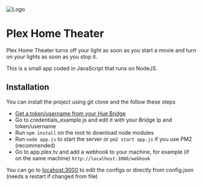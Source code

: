![Logo](https://i.imgur.com/QLRJgEn.png)
# Plex Home Theater


Plex Home Theater turns off your light as soon as you start a movie and turn on your lights as soon as you stop it.

This is a small app coded in JavaScript that runs on NodeJS.

## Installation

You can install the project using git clone and the follow these steps


- [Get a token/username from your Hue Bridge](https://www.sitebase.be/generate-phillips-hue-api-token/)
- Go to credentials_example.js and edit it with your Bridge Ip and token/username
- Run `npm install` on the root to download node modules
- Run `node app.js` to start the server or `pm2 start app.js` if you use PM2 (recommended)
- Go to app.plex.tv and add a webhook to your machine, for example (if on the same machine) `http://localhost:3000/webhook`

You can go to [locahost:3000](http://localhost:3000) to edit the configs or directly from config.json (needs a restart if changed from file)